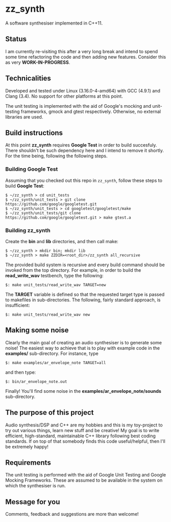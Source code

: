 zz_synth
========

A software synthesiser implemented in C++11. 

Status
--------
I am currently re-visiting this after a very long break and intend to spend
some time refactoring the code and then adding new features. Consider this as
very **WORK-IN-PROGRESS**.

Technicalities
--------------
Developed and tested under Linux (3.16.0-4-amd64) with GCC (4.9.1) and Clang
(3.4). No support for other platforms at this point.

The unit testing is implemented with the aid of Google's mocking and
unit-testing frameworks, gmock and gtest respectively. Otherwise, no external
libraries are used.

Build instructions
----------------------------
At this point **zz_synth** requires **Google Test** in order to build
succesfuly. There shouldn't be such dependency here and I intend to remove it
shortly. For the time being, following the following steps.

### Building Google Test
Assuming that you checked out this repo in `zz_synth`, follow these steps to
build **Google Test**:
```
$ ~/zz_synth > cd unit_tests
$ ~/zz_synth/unit_tests > git clone https://github.com/google/googletest.git
$ ~/zz_synth/unit_tests > cd googletest/googletest/make
$ ~/zz_synth/unit_tests/git clone https://github.com/google/googletest.git > make gtest.a
```

### Building zz_synth
Create the **bin** and **lib** directories, and then call make:
```
$ ~/zz_synth > mkdir bin; mkdir lib
$ ~/zz_synth > make ZZDIR=<root_dir>/zz_synth all_recursive
```

The provided build system is recursive and every build command should be
invoked from the top directory. For example, in order to build the
**read_write_wav** testbench, type the following:
```
$: make unit_tests/read_write_wav TARGET=new
```
The **TARGET** variable is defined so that the requested target type is passed
to makefiles in sub-directories. The following, fairly standard approach, is
insufficient:
```
$: make unit_tests/read_write_wav new
```

Making some noise
----------------------------
Clearly the main goal of creating an audio synthesiser is to generate some
noise! The easiest way to achieve that is to play with example code in the
**examples/** sub-directory. For instance, type  
```
$: make examples/ar_envelope_note TARGET=all
```
and then type:
```
$: bin/ar_envelope_note.out
```
Finally! You'll find some noise in the **examples/ar_envelope_note/sounds**
sub-directory.

The purpose of this project
----------------------------
Audio synthesis/DSP and C++ are my hobbies and this is my toy-project to try
out various things, learn new stuff and be creative! My goal is to write
efficient, high-standard, maintainable C++ library following best coding
standards. If on top of that somebody finds this code useful/helpful, then I'll
be extremely happy!

Requirements
-------------
The unit testing is performed with the aid of Google Unit Testing and Google
Mocking Frameworks. These are assumed to be available in the system on which
the synthesiser is run.

Message for you
----------------
Comments, feedback and suggestions are more than welcome!
